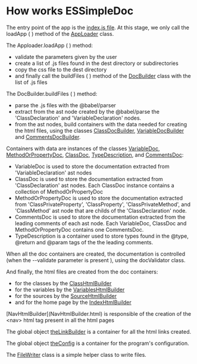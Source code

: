 # How works ESSimpleDoc

The entry point of the app is the [index.js file](indexjs.html). At this stage, we only call the loadApp ( ) method of the
[AppLoader](AppLoader.html) class.

The Apploader.loadApp ( ) method:
- validate the parameters given by the user
- create a list of .js files found in the dest directory or subdirectories
- copy the css file to the dest directory
- and finally call the buildFiles ( ) method of the [DocBuilder](DocBuilder.html) class with the list of .js files

The DocBuilder.buildFiles ( ) method:
- parse the .js files with the @babel/parser
- extract from the ast node created by the @babel/parse the 'ClassDeclaration' and 'VariableDeclaration' nodes.
- from the ast nodes, build containers with the data needed for creating the html files, using the classes [ClassDocBuilder](ClassDocBuilder.html),
[VariableDocBuilder](VariableDocBuilder.html) and [CommentsDocBuilder](CommentsDocBuilder.html).

Containers with data are instances of the classes [VariableDoc](VariableDoc.html), [MethodOrPropertyDoc](MethodOrPropertyDoc.html),
[ClassDoc](ClassDoc.html), [TypeDescription](TypeDescription.html), and [CommentsDoc](CommentsDoc.html):
- VariableDoc is used to store the documentation extracted from 'VariableDeclaration' ast nodes
- ClassDoc is used to store the documentation extracted from 'ClassDeclaration' ast nodes. Each ClassDoc instance contains
a collection of MethodOrPropertyDoc
- MethodOrPropertyDoc is used to store the documentation extracted from 'ClassPrivateProperty', 'ClassProperty', 'ClassPrivateMethod', 
and 'ClassMethod' ast node that are childs of the 'ClassDeclaration' node.
- CommentsDoc is used to store the documentation extracted from the leading comments of each ast node. Each VariableDoc, ClassDoc
and MethodOrPropertyDoc contains one CommentsDoc.
- TypeDescription is a container used to store types found in the @type, @return and @param tags of the the leading comments.

When all the doc containers are created, the documentation is controlled (when the --validate parameter is present ),
using the docValidator class.

And finally, the html files are created from the doc containers:
- for the classes by the [ClassHtmlBuilder](ClassHtmlBuilder.html)
- for the variables by the [VariablesHtmlBuilder](VariablesHtmlBuilder.html)
- for the sources by the [SourceHtmlBuilder](SourceHtmlBuilder.html)
- and for the home page by the [IndexHtmlBuilder](IndexHtmlBuilder.html)

[NavHtmlBuilder[(NavHtmlBuilder.html) is responsible of the creation of the &lt;nav&gt; html tag present in all the html pages

The global object [theLinkBuilder](variables.html#theLinkBuilder) is a container for all the html links created.

The global object [theConfig](variables.html#theConfig) is a container for the program's configuration.

The [FileWriter](FileWriter.html) class is a simple helper class to write files.

